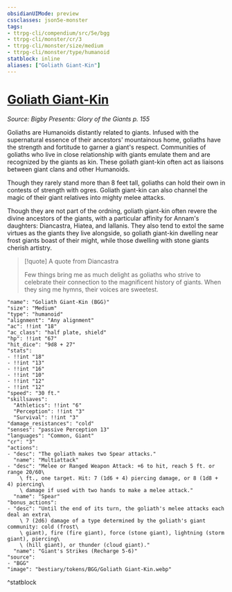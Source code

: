 ```yaml
---
obsidianUIMode: preview
cssclasses: json5e-monster
tags:
- ttrpg-cli/compendium/src/5e/bgg
- ttrpg-cli/monster/cr/3
- ttrpg-cli/monster/size/medium
- ttrpg-cli/monster/type/humanoid
statblock: inline
aliases: ["Goliath Giant-Kin"]
---
```

# [Goliath Giant-Kin](3-Compendium\CLI\bestiary\humanoid/goliath-giant-kin-bgg.md)
*Source: Bigby Presents: Glory of the Giants p. 155*  

Goliaths are Humanoids distantly related to giants. Infused with the supernatural essence of their ancestors' mountainous home, goliaths have the strength and fortitude to garner a giant's respect. Communities of goliaths who live in close relationship with giants emulate them and are recognized by the giants as kin. These goliath giant-kin often act as liaisons between giant clans and other Humanoids.

Though they rarely stand more than 8 feet tall, goliaths can hold their own in contests of strength with ogres. Goliath giant-kin can also channel the magic of their giant relatives into mighty melee attacks.

Though they are not part of the ordning, goliath giant-kin often revere the divine ancestors of the giants, with a particular affinity for Annam's daughters: Diancastra, Hiatea, and Iallanis. They also tend to extol the same virtues as the giants they live alongside, so goliath giant-kin dwelling near frost giants boast of their might, while those dwelling with stone giants cherish artistry.

> [!quote] A quote from Diancastra  
> 
> Few things bring me as much delight as goliaths who strive to celebrate their connection to the magnificent history of giants. When they sing me hymns, their voices are sweetest.


```statblock
"name": "Goliath Giant-Kin (BGG)"
"size": "Medium"
"type": "humanoid"
"alignment": "Any alignment"
"ac": !!int "18"
"ac_class": "half plate, shield"
"hp": !!int "67"
"hit_dice": "9d8 + 27"
"stats":
- !!int "18"
- !!int "13"
- !!int "16"
- !!int "10"
- !!int "12"
- !!int "12"
"speed": "30 ft."
"skillsaves":
  "Athletics": !!int "6"
  "Perception": !!int "3"
  "Survival": !!int "3"
"damage_resistances": "cold"
"senses": "passive Perception 13"
"languages": "Common, Giant"
"cr": "3"
"actions":
- "desc": "The goliath makes two Spear attacks."
  "name": "Multiattack"
- "desc": "Melee or Ranged Weapon Attack: +6 to hit, reach 5 ft. or range 20/60\
    \ ft., one target. Hit: 7 (1d6 + 4) piercing damage, or 8 (1d8 + 4) piercing\
    \ damage if used with two hands to make a melee attack."
  "name": "Spear"
"bonus_actions":
- "desc": "Until the end of its turn, the goliath's melee attacks each deal an extra\
    \ 7 (2d6) damage of a type determined by the goliath's giant community: cold (frost\
    \ giant), fire (fire giant), force (stone giant), lightning (storm giant), piercing\
    \ (hill giant), or thunder (cloud giant)."
  "name": "Giant's Strikes (Recharge 5-6)"
"source":
- "BGG"
"image": "bestiary/tokens/BGG/Goliath Giant-Kin.webp"
```
^statblock
